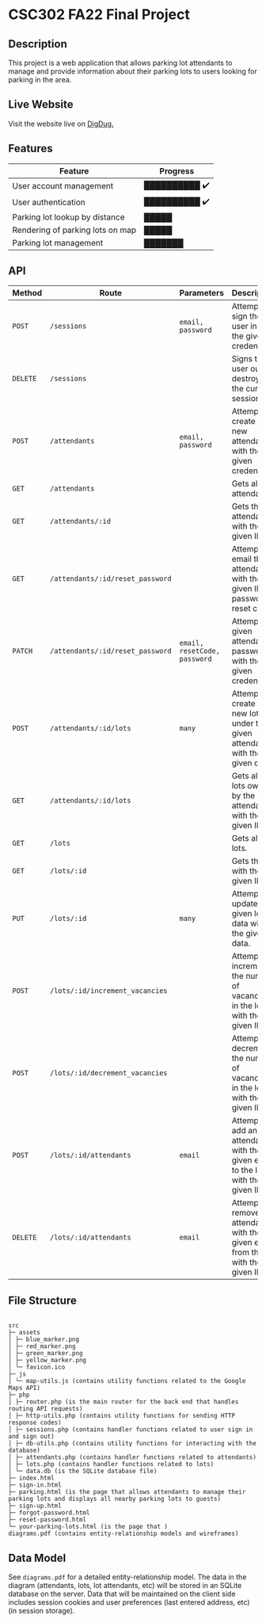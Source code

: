 # CSC302 FA22 Final Project

## Description

This project is a web application that allows parking lot attendants to manage and provide information about their parking lots to users looking for parking in the area.

## Live Website

Visit the website live on <a href="https://digdug.cs.endicott.edu/~ghosking/csc302fa22-hosking-project/src/">DigDug.</a>

## Features

| Feature                          | Progress      |
| -------------------------------- | ------------- |
| User account management          | ██████████ ✔️ |
| User authentication              | ██████████ ✔️ |
| Parking lot lookup by distance   | █████         |
| Rendering of parking lots on map | █████         |
| Parking lot management           | ███████       |

## API

| Method   | Route                            | Parameters                   | Description                                                                          |
| -------- | -------------------------------- | ---------------------------- | ------------------------------------------------------------------------------------ |
| `POST`   | `/sessions`                      | `email, password`            | Attempts to sign the user in with the given credentials.                             |
| `DELETE` | `/sessions`                      |                              | Signs the user out by destroying the current session.                                |
| `POST`   | `/attendants`                    | `email, password`            | Attempts to create a new attendant with the given credentials.                       |
| `GET`    | `/attendants`                    |                              | Gets all the attendants.                                                             |
| `GET`    | `/attendants/:id`                |                              | Gets the attendant with the given ID.                                                |
| `GET`    | `/attendants/:id/reset_password` |                              | Attempts to email the attendant with the given ID a password reset code.             |
| `PATCH`  | `/attendants/:id/reset_password` | `email, resetCode, password` | Attempts to given attendant's password with the given credentials.                   |
| `POST`   | `/attendants/:id/lots`           | `many`                       | Attempts to create a new lot under the given attendant with the given data.          |
| `GET`    | `/attendants/:id/lots`           |                              | Gets all the lots owned by the attendant with the given ID.                          |
| `GET`    | `/lots`                          |                              | Gets all the lots.                                                                   |
| `GET`    | `/lots/:id`                      |                              | Gets the lot with the given ID.                                                      |
| `PUT`    | `/lots/:id`                      | `many`                       | Attempts to update the given lot's data with the given data.                         |
| `POST`   | `/lots/:id/increment_vacancies`  |                              | Attempts to increment the number of vacancies in the lot with the given ID.          |
| `POST`   | `/lots/:id/decrement_vacancies`  |                              | Attempts to decrement the number of vacancies in the lot with the given ID.          |
| `POST`   | `/lots/:id/attendants`           | `email`                      | Attempts to add an attendant with the given email to the lot with the given ID.      |
| `DELETE` | `/lots/:id/attendants`           | `email`                      | Attempts to remove an attendant with the given email from the lot with the given ID. |

## File Structure

```

src
├─ assets
│ ├─ blue_marker.png
│ ├─ red_marker.png
│ ├─ green_marker.png
│ ├─ yellow_marker.png
│ └─ favicon.ico
├─ js
│ └─ map-utils.js (contains utility functions related to the Google Maps API)
├─ php
│ ├─ router.php (is the main router for the back end that handles routing API requests)
│ ├─ http-utils.php (contains utility functions for sending HTTP response codes)
│ ├─ sessions.php (contains handler functions related to user sign in and sign out)
│ ├─ db-utils.php (contains utility functions for interacting with the database)
│ ├─ attendants.php (contains handler functions related to attendants)
│ ├─ lots.php (contains handler functions related to lots)
│ └─ data.db (is the SQLite database file)
├─ index.html
├─ sign-in.html
├─ parking.html (is the page that allows attendants to manage their parking lots and displays all nearby parking lots to guests)
├─ sign-up.html
├─ forgot-password.html
├─ reset-password.html
└─ your-parking-lots.html (is the page that )
diagrams.pdf (contains entity-relationship models and wireframes)

```

## Data Model

See `diagrams.pdf` for a detailed entity-relationship model. The data in the diagram (attendants, lots, lot attendants, etc) will be stored in an SQLite database on the server. Data that will be maintained on the client side includes session cookies and user preferences (last entered address, etc) (in session storage).
